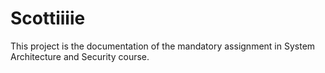 # Scottiiiie
This project is the documentation of the mandatory assignment in System Architecture and Security course.
